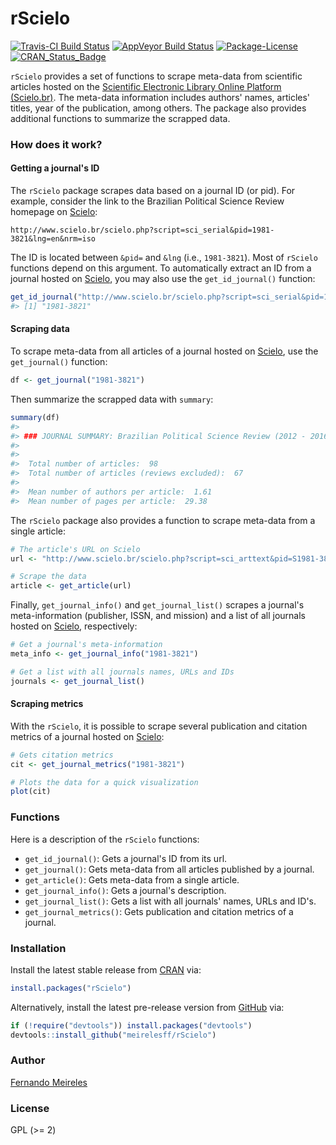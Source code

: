 
rScielo
=======

[![Travis-CI Build Status](https://travis-ci.org/meirelesff/rScielo.svg?branch=master)](https://travis-ci.org/meirelesff/rScielo) [![AppVeyor Build Status](https://ci.appveyor.com/api/projects/status/github/meirelesff/rScielo?branch=master&svg=true)](https://ci.appveyor.com/project/meirelesff/rScielo) [![Package-License](https://img.shields.io/badge/license-GPL%20%28%3E=%202%29-brightgreen.svg?style=flat)](http://www.gnu.org/licenses/gpl-2.0.html) [![CRAN\_Status\_Badge](http://www.r-pkg.org/badges/version/rScielo)](https://cran.r-project.org/package=rScielo)

`rScielo` provides a set of functions to scrape meta-data from scientific articles hosted on the [Scientific Electronic Library Online Platform (Scielo.br)](http://www.scielo.br/). The meta-data information includes authors' names, articles' titles, year of the publication, among others. The package also provides additional functions to summarize the scrapped data.

### How does it work?

#### Getting a journal's ID

The `rScielo` package scrapes data based on a journal ID (or pid). For example, consider the link to the Brazilian Political Science Review homepage on [Scielo](http://www.scielo.br/):

    http://www.scielo.br/scielo.php?script=sci_serial&pid=1981-3821&lng=en&nrm=iso

The ID is located between `&pid=` and `&lng` (i.e., `1981-3821`). Most of `rScielo` functions depend on this argument. To automatically extract an ID from a journal hosted on [Scielo](http://www.scielo.br/), you may also use the `get_id_journal()` function:

``` r
get_id_journal("http://www.scielo.br/scielo.php?script=sci_serial&pid=1981-3821&lng=en&nrm=iso")
#> [1] "1981-3821"
```

#### Scraping data

To scrape meta-data from all articles of a journal hosted on [Scielo](http://www.scielo.br/), use the `get_journal()` function:

``` r
df <- get_journal("1981-3821")
```

Then summarize the scrapped data with `summary`:

``` r
summary(df)
#> 
#> ### JOURNAL SUMMARY: Brazilian Political Science Review (2012 - 2016)
#> 
#> 
#>  Total number of articles:  98 
#>  Total number of articles (reviews excluded):  67
#> 
#>  Mean number of authors per article:  1.61 
#>  Mean number of pages per article:  29.38
```

The `rScielo` package also provides a function to scrape meta-data from a single article:

``` r
# The article's URL on Scielo
url <- "http://www.scielo.br/scielo.php?script=sci_arttext&pid=S1981-38212016000200201&lng=en&nrm=iso&tlng=en"

# Scrape the data
article <- get_article(url)
```

Finally, `get_journal_info()` and `get_journal_list()` scrapes a journal's meta-information (publisher, ISSN, and mission) and a list of all journals hosted on [Scielo](http://www.scielo.br/), respectively:

``` r
# Get a journal's meta-information
meta_info <- get_journal_info("1981-3821")

# Get a list with all journals names, URLs and IDs
journals <- get_journal_list()
```

#### Scraping metrics

With the `rScielo`, it is possible to scrape several publication and citation metrics of a journal hosted on [Scielo](http://www.scielo.br/):

``` r
# Gets citation metrics
cit <- get_journal_metrics("1981-3821")

# Plots the data for a quick visualization
plot(cit)
```

### Functions

Here is a description of the `rScielo` functions:

-   `get_id_journal()`: Gets a journal's ID from its url.
-   `get_journal()`: Gets meta-data from all articles published by a journal.
-   `get_article()`: Gets meta-data from a single article.
-   `get_journal_info()`: Gets a journal's description.
-   `get_journal_list()`: Gets a list with all journals' names, URLs and ID's.
-   `get_journal_metrics()`: Gets publication and citation metrics of a journal.

### Installation

Install the latest stable release from [CRAN](http://cran.r-project.org/) via:

``` r
install.packages("rScielo")
```

Alternatively, install the latest pre-release version from [GitHub](https://github.com/) via:

``` r
if (!require("devtools")) install.packages("devtools")
devtools::install_github("meirelesff/rScielo")
```

### Author

[Fernando Meireles](http://www.fmeireles.com)

### License

GPL (&gt;= 2)
